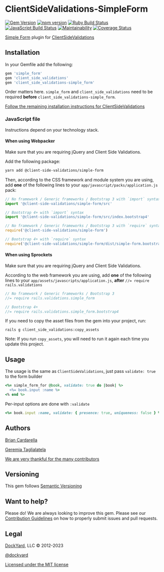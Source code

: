 # ClientSideValidations-SimpleForm #

[![Gem Version](https://badge.fury.io/rb/client_side_validations-simple_form.svg)](https://badge.fury.io/rb/client_side_validations-simple_form)
[![npm version](https://badge.fury.io/js/%40client-side-validations%2Fsimple-form.svg)](https://badge.fury.io/js/%40client-side-validations%2Fsimple-form)
[![Ruby Build Status](https://github.com/DavyJonesLocker/client_side_validations-simple_form/actions/workflows/ruby.yml/badge.svg)](https://github.com/DavyJonesLocker/client_side_validations-simple_form/actions)
[![JavaScript Build Status](https://github.com/DavyJonesLocker/client_side_validations-simple_form/actions/workflows/javascript.yml/badge.svg)](https://github.com/DavyJonesLocker/client_side_validations-simple_form/actions)
[![Maintainability](https://qlty.sh/gh/DavyJonesLocker/projects/client_side_validations-simple_form/maintainability.svg)](https://qlty.sh/gh/DavyJonesLocker/projects/client_side_validations-simple_form)
[![Coverage Status](https://coveralls.io/repos/github/DavyJonesLocker/client_side_validations-simple_form/badge.svg?branch=main)](https://coveralls.io/github/DavyJonesLocker/client_side_validations-simple_form?branch=main)

[Simple Form](https://github.com/heartcombo/simple_form) plugin for [ClientSideValidations](https://github.com/DavyJonesLocker/client_side_validations)

## Installation ##

In your Gemfile add the following:

```ruby
gem 'simple_form'
gem 'client_side_validations'
gem 'client_side_validations-simple_form'
```

Order matters here. `simple_form` and `client_side_validations` need to be
required **before** `client_side_validations-simple_form`.

[Follow the remaining installation instructions for ClientSideValidations](https://github.com/DavyJonesLocker/client_side_validations/blob/main/README.md)

### JavaScript file ###

Instructions depend on your technology stack.

####  When using Webpacker ####

Make sure that you are requiring jQuery and Client Side Validations.

Add the following package:

```sh
yarn add @client-side-validations/simple-form
```

Then, according to the CSS framework and module system you are using, add
**one** of the following lines to your `app/javascript/packs/application.js`
pack:

```js
// No framework / Generic frameworks / Bootstrap 3 with `import` syntax
import '@client-side-validations/simple-form/src'

// Bootstrap 4+ with `import` syntax
import '@client-side-validations/simple-form/src/index.bootstrap4'

// No framework / Generic frameworks / Bootstrap 3 with `require` syntax
require('@client-side-validations/simple-form')

// Bootstrap 4+ with `require` syntax
require('@client-side-validations/simple-form/dist/simple-form.bootstrap4.esm')
```

####  When using Sprockets ####

Make sure that you are requiring jQuery and Client Side Validations.

According to the web framework you are using, add **one** of the following
lines to your `app/assets/javascripts/application.js`, **after**
`//= require rails.validations`

```js
// No framework / Generic frameworks / Bootstrap 3
//= require rails.validations.simple_form

// Bootstrap 4+
//= require rails.validations.simple_form.bootstrap4
```

If you need to copy the asset files from the gem into your project, run:

```
rails g client_side_validations:copy_assets
```

Note: If you run `copy_assets`, you will need to run it again each time you update this project.

## Usage ##

The usage is the same as `ClientSideValidations`, just pass `validate: true` to the form builder

```ruby
<%= simple_form_for @book, validate: true do |book| %>
  <%= book.input :name %>
<% end %>
```

Per-input options are done with `:validate`

```ruby
<%= book.input :name, validate: { presence: true, uniqueness: false } %>
```

## Authors ##

[Brian Cardarella](https://twitter.com/bcardarella)

[Geremia Taglialatela](https://twitter.com/gtagliala)

[We are very thankful for the many contributors](https://github.com/DavyJonesLocker/client_side_validations-simple_form/graphs/contributors)

## Versioning ##

This gem follows [Semantic Versioning](https://semver.org)

## Want to help? ##

Please do! We are always looking to improve this gem. Please see our
[Contribution Guidelines](https://github.com/DavyJonesLocker/client_side_validations-simple_form/blob/main/CONTRIBUTING.md)
on how to properly submit issues and pull requests.

## Legal ##

[DockYard](https://dockyard.com/), LLC &copy; 2012-2023

[@dockyard](https://twitter.com/dockyard)

[Licensed under the MIT license](https://opensource.org/licenses/mit)
